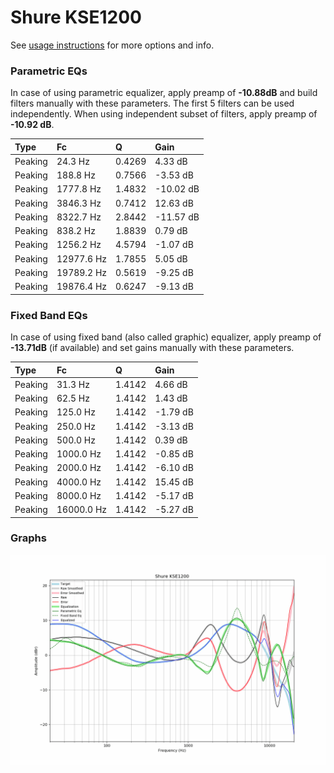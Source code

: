 # Shure KSE1200
See [usage instructions](https://github.com/jaakkopasanen/AutoEq#usage) for more options and info.

### Parametric EQs
In case of using parametric equalizer, apply preamp of **-10.88dB** and build filters manually
with these parameters. The first 5 filters can be used independently.
When using independent subset of filters, apply preamp of **-10.92 dB**.

| Type    | Fc         |      Q | Gain      |
|:--------|:-----------|:-------|:----------|
| Peaking | 24.3 Hz    | 0.4269 | 4.33 dB   |
| Peaking | 188.8 Hz   | 0.7566 | -3.53 dB  |
| Peaking | 1777.8 Hz  | 1.4832 | -10.02 dB |
| Peaking | 3846.3 Hz  | 0.7412 | 12.63 dB  |
| Peaking | 8322.7 Hz  | 2.8442 | -11.57 dB |
| Peaking | 838.2 Hz   | 1.8839 | 0.79 dB   |
| Peaking | 1256.2 Hz  | 4.5794 | -1.07 dB  |
| Peaking | 12977.6 Hz | 1.7855 | 5.05 dB   |
| Peaking | 19789.2 Hz | 0.5619 | -9.25 dB  |
| Peaking | 19876.4 Hz | 0.6247 | -9.13 dB  |

### Fixed Band EQs
In case of using fixed band (also called graphic) equalizer, apply preamp of **-13.71dB**
(if available) and set gains manually with these parameters.

| Type    | Fc         |      Q | Gain     |
|:--------|:-----------|:-------|:---------|
| Peaking | 31.3 Hz    | 1.4142 | 4.66 dB  |
| Peaking | 62.5 Hz    | 1.4142 | 1.43 dB  |
| Peaking | 125.0 Hz   | 1.4142 | -1.79 dB |
| Peaking | 250.0 Hz   | 1.4142 | -3.13 dB |
| Peaking | 500.0 Hz   | 1.4142 | 0.39 dB  |
| Peaking | 1000.0 Hz  | 1.4142 | -0.85 dB |
| Peaking | 2000.0 Hz  | 1.4142 | -6.10 dB |
| Peaking | 4000.0 Hz  | 1.4142 | 15.45 dB |
| Peaking | 8000.0 Hz  | 1.4142 | -5.17 dB |
| Peaking | 16000.0 Hz | 1.4142 | -5.27 dB |

### Graphs
![](./Shure%20KSE1200.png)